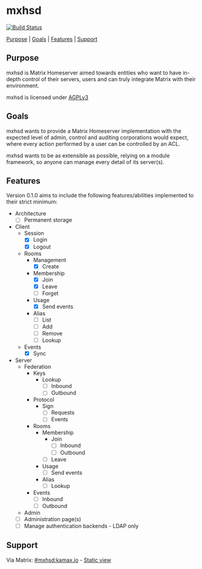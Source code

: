 # mxhsd
[![Build Status](https://travis-ci.org/kamax-io/mxhsd.svg?branch=master)](https://travis-ci.org/kamax-io/mxhsd)  

[Purpose](#purpose) | [Goals](#goals) | [Features](#features) | [Support](#support)

## Purpose
mxhsd is Matrix Homeserver aimed towards entities who want to have in-depth control of their servers, users and can truly integrate Matrix with their environment.

mxhsd is licensed under [AGPLv3](https://www.gnu.org/licenses/agpl-3.0.en.html)

## Goals
mxhsd wants to provide a Matrix Homeserver implementation with the expected level of admin, control and auditing corporations would expect, where every action performed by a user can be controlled by an ACL.

mxhsd wants to be as extensible as possible, relying on a module framework, so anyone can manage every detail of its server(s).

## Features
Version 0.1.0 aims to include the following features/abilities implemented to their strict minimum:

- Architecture
  - [ ] Permanent storage

- Client
  - Session
    - [X] Login
    - [X] Logout
  - Rooms
    - Management
      - [X] Create
    - Membership
      - [X] Join
      - [X] Leave
      - [ ] Forget
    - Usage
      - [X] Send events
    - Alias
      - [ ] List
      - [ ] Add
      - [ ] Remove
      - [ ] Lookup
  - Events
    - [X] Sync
    
- Server
  - Federation
    - Keys
      - Lookup
        - [ ] Inbound
        - [ ] Outbound
    - Protocol
      - Sign
        - [ ] Requests
        - [ ] Events
    - Rooms
      - Membership
        - Join
          - [ ] Inbound
          - [ ] Outbound
        - [ ] Leave
      - Usage
        - [ ] Send events
      - Alias
        - [ ] Lookup
    - Events
      - [ ] Inbound
      - [ ] Outbound
   - Admin
    - [ ] Administration page(s)
    - [ ] Manage authentication backends - LDAP only

## Support
Via Matrix: [#mxhsd:kamax.io](https://matrix.to/#/#mxhsd:kamax.io) - [Static view](https://view.matrix.org/room/!MDGUnxWASkbvkdZMpE:kamax.io/)
